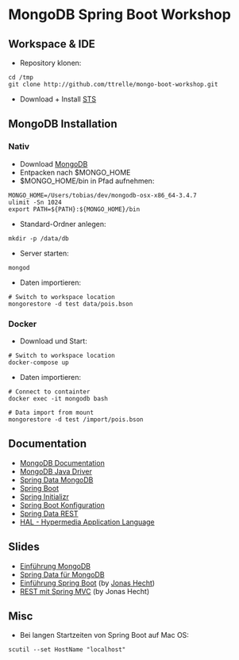 # MongoDB Spring Boot Workshop

## Workspace & IDE
- Repository klonen:

```
cd /tmp
git clone http://github.com/ttrelle/mongo-boot-workshop.git
```

- Download + Install [STS](https://spring.io/tools)

## MongoDB Installation

### Nativ

- Download [MongoDB](http://mongodb.com/download-center#community)
- Entpacken nach $MONGO_HOME
- $MONGO_HOME/bin in Pfad aufnehmen:

```
MONGO_HOME=/Users/tobias/dev/mongodb-osx-x86_64-3.4.7
ulimit -Sn 1024
export PATH=${PATH}:${MONGO_HOME}/bin
```
- Standard-Ordner anlegen:

```
mkdir -p /data/db
```

- Server starten:

```
mongod
```

- Daten importieren:

```
# Switch to workspace location
mongorestore -d test data/pois.bson
```

### Docker

- Download und Start:

```
# Switch to workspace location
docker-compose up
```

- Daten importieren:

```
# Connect to containter
docker exec -it mongodb bash

# Data import from mount
mongorestore -d test /import/pois.bson
```

## Documentation
- [MongoDB Documentation](https://docs.mongodb.com/manual/)
- [MongoDB Java Driver](http://mongodb.github.io/mongo-java-driver/)
- [Spring Data MongoDB](https://docs.spring.io/spring-data/mongodb/docs/current/reference/html/)
- [Spring Boot](https://docs.spring.io/spring-boot/docs/1.5.8.RELEASE/reference/htmlsingle/)
- [Spring Initializr](http://start.spring.io/)
- [Spring Boot Konfiguration](https://docs.spring.io/spring-boot/docs/current/reference/html/howto-properties-and-configuration.html)
- [Spring Data REST](https://docs.spring.io/spring-data/rest/docs/3.0.1.RELEASE/reference/html/)
- [HAL - Hypermedia Application Language](http://stateless.co/hal_specification.html)

## Slides
- [Einführung MongoDB](https://de.slideshare.net/tobiastrelle/mongo-db-einfhrung)
- [Spring Data für MongoDB](https://de.slideshare.net/tobiastrelle/mongo-db-springdatajongoco)
- [Einführung Spring Boot](http://slides.com/jonashackt/dos-spring-01#/) (by [Jonas Hecht](http://github.com/jonashackt))
- [REST mit Spring MVC](http://slides.com/jonashackt/dos-spring-01-3#/) (by Jonas Hecht)

## Misc
- Bei langen Startzeiten von Spring Boot auf Mac OS:

```
scutil --set HostName "localhost"
```






